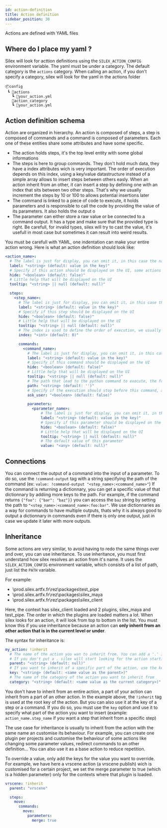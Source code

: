 ```yaml
---
id: action-definition
title: Action definition
sidebar_position: 30
---
```


Actions are defined with YAML files

## Where do I place my yaml ?

Silex will look for acttion definitions using the ``SILEX_ACTION_CONFIG`` environment variable.
The yaml must be under a category. The default category is the ``actions`` category. When calling an action, if you don't
specify a category, silex will look for the yaml in the actions folder

````
📦config
 ┗ 📂actions
   ┗ 📜your_action.yml
   📂action_category
   ┗ 📜your_action.yml
````

## Action definition schema

Action are organized in hierarchy. An action is composed of steps, a step is composed of commands and a command is composed of parameters. Each one of these entities
share some attributes and have some specific.

- The action holds steps, it's the top level entity with some global informations
- The steps is here to group commands. They don't hold much data, they have a index attributes wich is very important. The order of execution depends on this index, using a key/value datastructure instead of a simple array allows to insert steps between others easly. When an action inherit from an other, it can insert a step by defining one with an index that sits between two other steps. That's why we usually increment the steps by 10 or 100 to allows potential insertions later
- The command is linked to a piece of code to execute, it holds parameters and is responsible to call the code by providing the value of its parameters. It also holds the output o
- The parameter can either store a raw value or be connected to a command output. It has a type and make sure that the provided type is right. Be carefull, for invalid types, silex will try to cast the value, it's usefull in most case but sometimes it can result into weird results.

You must be carefull with YAML, one indentation can make your entire action wrong. Here is what an action definition should look like:


````yml
<action_name>:
  # The label is just for display, you can omit it, in this case the name will be used (the key if this action)
  label: "<string> (default: value in the key)"
  # Specify if this action should be displayed on the UI, some actions don't need to have an interface with a pop up
  hide: "<boolean> (default: false)"
  # Little help that will be displayed on the UI
  tooltip: "<string> || null (default: null)"

  steps:
    <step_name>:
      # The label is just for display, you can omit it, in this case the name will be used (the key if this step)
      label: "<string> (default: value in the key)"
      # Specify if this step should be displayed on the UI
      hide: "<boolean> (default: false)"
      # Little help that will be displayed on the UI
      tooltip: "<string> || null (default: null)"
      # The index is used to define the order of execution, we usually increment 10 by 10 to be able to insert steps later if an other action inherit from this one
      index: "<int> (default: 0)"

      commands:
        <command_name>:
          # The label is just for display, you can omit it, in this case the name will be used (the key if this command)
          label: "<string> (default: value in the key)"
          # Specify if this command should be displayed on the UI
          hide: "<boolean> (default: false)"
          # Little help that will be displayed on the UI
          tooltip: "<string> || null (default: null)"
          # The path that lead to the python command to execute, the format is like a regular python import (ex: 'silex_plugin.commands.my_command.MyCommand'). See the Command definition page for more informations, see the command definition page)
          path: "<string> (default: '')"
          # Specify if the execution should stop before this command, and prompt the user for any parameter modifications
          ask_user: "<boolean> (default: false)"

          parameters:
            <parameter_name>: 
                # The label is just for display, you can omit it, in this case the name will be used (the key if this parameter)
                label: "<string> (default: value in the key)"
                # Specify if this parameter should be displayed on the UI
                hide: "<boolean> (default: false)"
                # Little help that will be displayed on the UI
                tooltip: "<string> || null (default: null)"
                # The default value of this parameter
                value: "<any> (default: null)"
````

## Connections

You can connect the output of a command into the input of a parameter. To do so, use the ``!command-output`` tag 
with a string specifying the path of the command (ex: ``value: !command-output "<step_name>:<command_name>"``)
If the command is returning a dictionnary, you can get a specific value of that dictionnary by addiing more keys to the path.
For example, if the command returns ``{"foo": {"bar": "baz"}}`` you can access the ``baz`` string by setting the path to ``"<step_name>:<command_name>:foo:bar"``.
We use dictionnaries as a way for commands to have multiple outputs, thats why it is always good to output a dictionnary in commands even if there
is only one output, just in case we update it later with more outputs.

## Inheritance

Some actions are very similar, to avoid having to redo the same things over and over, you can use inheritance. To use inheritance, you must first understand how silex
resolves an action from it's name. It uses the ``SILEX_ACTION_CONFIG`` environment variable, which consists of a list of path, just list the ``PATH`` variable.

For example:

- \\prod.silex.artfx.fr\rez\packages\test_pipe
- \\prod.silex.artfx.fr\rez\packages\silex_maya
- \\prod.silex.artfx.fr\rez\packages\silex_client

Here, the context has silex_client loaded and 2 plugins, silex_maya and test_pipe. The order in which the plugins are loaded matters a lot. When silex looks for an action, it will look
from top to bottom in the list. You must know this if you use inheritance because an action can **only inherit from an other action that is in the current level or under**.

The syntax for inheritance is:

````yml
my_action: !inherit
  # The name of the action you wan to inherit from. You can add a '.' in front of the name if you want silex to start looking for actions at the current level
  # If you don't put a . silex will start looking for the action starting at the level under the current one.
  parent: "<string> (default: null)"
  # If you want to inherit of a specific part of the action, use the key to specify it
  key: "<string> (default: <same value as the parent>)"
  # The name of the category of the action you want to inherit from
  category: "<string> (default: <same value as the current category>)"
````

You don't have to inherit from an entire action, a part of your action can inherit from a part of an other action.
In the example above, the ``!inherit`` tag is used at the root key of the action. But you can also use it at the key of a step or a command. 
If you do so, you must use the ``key`` option and use it to specify what part of the action you want to insert 
(example: ``action_name.step_name`` if you want a step that inherit from a specific step)

The use case for inheritance is usually to inherit from the action with the same name an customise its behaviour. For example,
you can create one plugin per projects and customise the behaviour of some actions like changing some parameter values, redirect 
commands to an other definition... You can also use it as a base action to reduce repetition.

To override a value, only add the keys for the value you want to override. For example, we have here a vrscene action (a vrscene publish) 
wich is customised for a certain project, we set the merge parameter to true (which is a hidden parameter) only for the contexts where that
plugin is loaded.

````yml
vrscene: !inherit
  parent: "vrscene"

  steps:
    move:
      commands:
        move:
          parameters:
            merge: true
````
